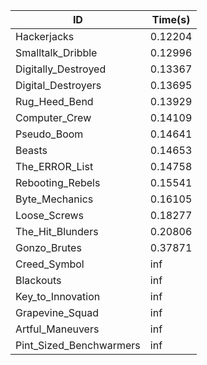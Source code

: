 |ID|Time(s)|
|-|-|
|Hackerjacks|0.12204|
|Smalltalk_Dribble|0.12996|
|Digitally_Destroyed|0.13367|
|Digital_Destroyers|0.13695|
|Rug_Heed_Bend|0.13929|
|Computer_Crew|0.14109|
|Pseudo_Boom|0.14641|
|Beasts|0.14653|
|The_ERROR_List|0.14758|
|Rebooting_Rebels|0.15541|
|Byte_Mechanics|0.16105|
|Loose_Screws|0.18277|
|The_Hit_Blunders|0.20806|
|Gonzo_Brutes|0.37871|
|Creed_Symbol|inf|
|Blackouts|inf|
|Key_to_Innovation|inf|
|Grapevine_Squad|inf|
|Artful_Maneuvers|inf|
|Pint_Sized_Benchwarmers|inf|

